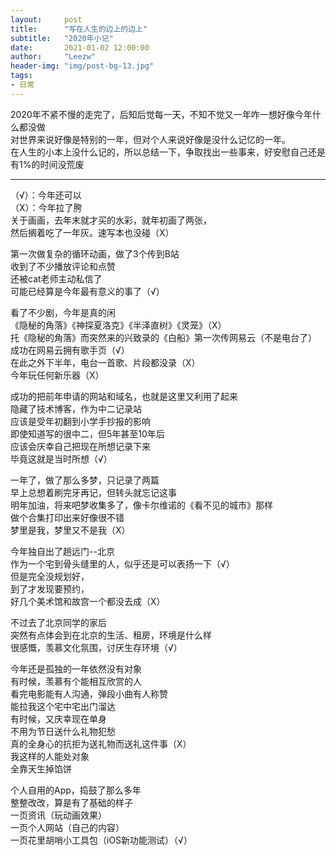 ```yaml
---
layout:     post
title:      "写在人生的边上的边上"
subtitle:   "2020年小记"
date:       2021-01-02 12:00:00
author:     "Leezw"
header-img: "img/post-bg-13.jpg"
tags:
- 日常
---
```


>  
2020年不紧不慢的走完了，后知后觉每一天，不知不觉又一年咋一想好像今年什么都没做     
对世界来说好像是特别的一年，但对个人来说好像是没什么记忆的一年。    
在人生的小本上没什么记的，所以总结一下，争取找出一些事来，好安慰自己还是有1%的时间没荒废    

-------
（√）：今年还可以      
（X）：今年拉了胯      
关于画画，去年末就才买的水彩，就年初画了两张，      
然后搁着吃了一年灰。速写本也没碰（X）      

第一次做复杂的循环动画，做了3个传到B站      
收到了不少播放评论和点赞      
还被cat老师主动私信了      
可能已经算是今年最有意义的事了（√）      

看了不少剧，今年是真的闲      
《隐秘的角落》《神探夏洛克》《半泽直树》《灵笼》（X）      
托《隐秘的角落》而突然来的兴致录的《白船》第一次传网易云（不是电台了）      
成功在网易云拥有歌手页（√）      
在此之外下半年，电台一首歌、片段都没录（X）      
今年玩任何新乐器（X）      

成功的把前年申请的网站和域名，也就是这里又利用了起来      
隐藏了技术博客，作为中二记录站      
应该是受年初翻到小学手抄报的影响      
即使知道写的很中二，但5年甚至10年后      
应该会庆幸自己把现在所想记录下来      
毕竟这就是当时所想（√）      

一年了，做了那么多梦，只记录了两篇      
早上总想着刷完牙再记，但转头就忘记这事      
明年加油，将来吧梦收集多了，像卡尔维诺的《看不见的城市》那样      
做个合集打印出来好像很不错      
梦里是我，梦里又不是我（X）      

今年独自出了趟远门--北京      
作为一个宅到骨头缝里的人，似乎还是可以表扬一下（√）      
但是完全没规划好，      
到了才发现要预约，      
好几个美术馆和故宫一个都没去成（X）      

不过去了北京同学的家后      
突然有点体会到在北京的生活、租房，环境是什么样      
很感慨，羡慕文化氛围，讨厌生存环境（√）      

今年还是孤独的一年依然没有对象      
有时候，羡慕有个能相互欣赏的人      
看完电影能有人沟通，弹段小曲有人称赞      
能拉我这个宅中宅出门溜达      
有时候，又庆幸现在单身      
不用为节日送什么礼物犯愁      
真的全身心的抗拒为送礼物而送礼这件事（X）      
我这样的人能处对象      
全靠天生掉馅饼      

个人自用的App，捣鼓了那么多年      
整整改改，算是有了基础的样子      
一页资讯（玩动画效果）      
一页个人网站（自己的内容）      
一页花里胡哨小工具包（iOS新功能测试）（√）      











